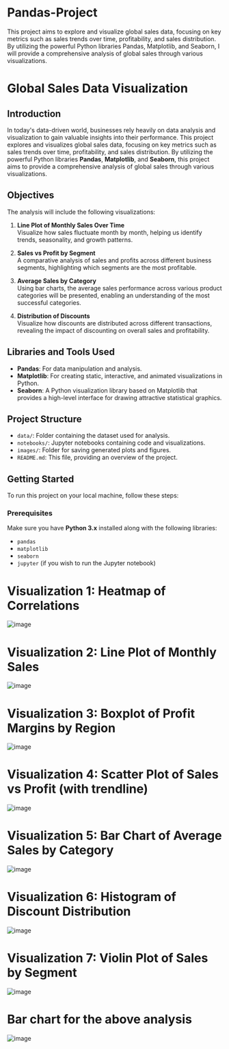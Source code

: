 # Pandas-Project
This project aims to explore and visualize global sales data, focusing on key metrics such as sales trends over time, profitability, and sales distribution. By utilizing the powerful Python libraries Pandas, Matplotlib, and Seaborn, I will provide a comprehensive analysis of global sales through various visualizations.
# Global Sales Data Visualization

## Introduction

In today's data-driven world, businesses rely heavily on data analysis and visualization to gain valuable insights into their performance. This project explores and visualizes global sales data, focusing on key metrics such as sales trends over time, profitability, and sales distribution. By utilizing the powerful Python libraries **Pandas**, **Matplotlib**, and **Seaborn**, this project aims to provide a comprehensive analysis of global sales through various visualizations.

## Objectives

The analysis will include the following visualizations:

1. **Line Plot of Monthly Sales Over Time**  
   Visualize how sales fluctuate month by month, helping us identify trends, seasonality, and growth patterns.

2. **Sales vs Profit by Segment**  
   A comparative analysis of sales and profits across different business segments, highlighting which segments are the most profitable.

3. **Average Sales by Category**  
   Using bar charts, the average sales performance across various product categories will be presented, enabling an understanding of the most successful categories.

4. **Distribution of Discounts**  
   Visualize how discounts are distributed across different transactions, revealing the impact of discounting on overall sales and profitability.

## Libraries and Tools Used

- **Pandas**: For data manipulation and analysis.
- **Matplotlib**: For creating static, interactive, and animated visualizations in Python.
- **Seaborn**: A Python visualization library based on Matplotlib that provides a high-level interface for drawing attractive statistical graphics.

## Project Structure

- `data/`: Folder containing the dataset used for analysis.
- `notebooks/`: Jupyter notebooks containing code and visualizations.
- `images/`: Folder for saving generated plots and figures.
- `README.md`: This file, providing an overview of the project.

## Getting Started

To run this project on your local machine, follow these steps:

### Prerequisites

Make sure you have **Python 3.x** installed along with the following libraries:

- `pandas`
- `matplotlib`
- `seaborn`
- `jupyter` (if you wish to run the Jupyter notebook)

# Visualization 1: Heatmap of Correlations
![image](https://github.com/user-attachments/assets/91d36b30-80ae-467e-81f7-0bba5e74ff78)

# Visualization 2: Line Plot of Monthly Sales
![image](https://github.com/user-attachments/assets/48775858-68f1-4f50-b67e-b882ae84a102)

# Visualization 3: Boxplot of Profit Margins by Region
![image](https://github.com/user-attachments/assets/d7616834-baea-47a5-bb41-4204b806bcab)

# Visualization 4: Scatter Plot of Sales vs Profit (with trendline)

![image](https://github.com/user-attachments/assets/8e43dd6c-8120-4771-bc44-26d19440eb30)

# Visualization 5: Bar Chart of Average Sales by Category
![image](https://github.com/user-attachments/assets/1fe00e7a-91d3-42f9-8b42-0a6d173b8f1f)

# Visualization 6: Histogram of Discount Distribution
![image](https://github.com/user-attachments/assets/4b78b134-9ee4-4c6b-b88b-a51c011601d8)

# Visualization 7: Violin Plot of Sales by Segment
![image](https://github.com/user-attachments/assets/cdd9073a-0837-40a6-909a-7d0665699be9)

# Bar chart for the above analysis

![image](https://github.com/user-attachments/assets/a250119f-8aaa-458b-83e1-d26173de595f)




